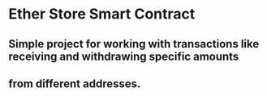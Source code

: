 # Ether Store Smart Contract

## Simple project for working with transactions like receiving and withdrawing specific amounts
## from different addresses.